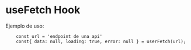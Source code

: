# useFetch Hook

Ejemplo de uso:

```
    const url = 'endpoint de una api'
    const{ data: null, loading: true, error: null } = userFetch(url);
```
